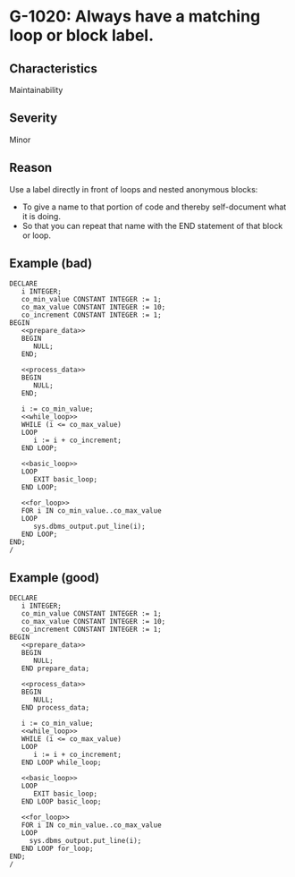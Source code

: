 # G-1020: Always have a matching loop or block label.

## Characteristics

Maintainability

## Severity

Minor

## Reason

Use a label directly in front of loops and nested anonymous blocks:

* To give a name to that portion of code and thereby self-document what it is doing.
* So that you can repeat that name with the END statement of that block or loop.

## Example (bad)

```
DECLARE
   i INTEGER;
   co_min_value CONSTANT INTEGER := 1;
   co_max_value CONSTANT INTEGER := 10;
   co_increment CONSTANT INTEGER := 1;
BEGIN
   <<prepare_data>>
   BEGIN 
      NULL;
   END;

   <<process_data>>
   BEGIN
      NULL;
   END;

   i := co_min_value;
   <<while_loop>>
   WHILE (i <= co_max_value) 
   LOOP 
      i := i + co_increment; 
   END LOOP;

   <<basic_loop>>
   LOOP 
      EXIT basic_loop;
   END LOOP;

   <<for_loop>>
   FOR i IN co_min_value..co_max_value
   LOOP 
      sys.dbms_output.put_line(i);
   END LOOP;
END;
/
```

## Example (good)

```
DECLARE
   i INTEGER;
   co_min_value CONSTANT INTEGER := 1;
   co_max_value CONSTANT INTEGER := 10;
   co_increment CONSTANT INTEGER := 1;
BEGIN
   <<prepare_data>>
   BEGIN 
      NULL;
   END prepare_data;

   <<process_data>>
   BEGIN
      NULL;
   END process_data;

   i := co_min_value;
   <<while_loop>>
   WHILE (i <= co_max_value) 
   LOOP 
      i := i + co_increment; 
   END LOOP while_loop;

   <<basic_loop>>
   LOOP 
      EXIT basic_loop;
   END LOOP basic_loop;

   <<for_loop>>
   FOR i IN co_min_value..co_max_value
   LOOP 
     sys.dbms_output.put_line(i);
   END LOOP for_loop;
END;
/
```